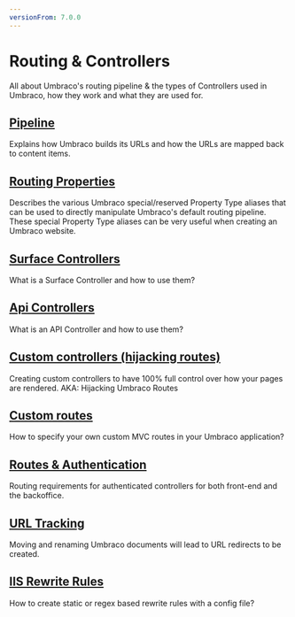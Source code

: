 ```yaml
---
versionFrom: 7.0.0
---
```


# Routing & Controllers

All about Umbraco's routing pipeline & the types of Controllers used in Umbraco, how they work and what they are used for.

## [Pipeline](Request-Pipeline/index-v8.md)

Explains how Umbraco builds its URLs and how the URLs are mapped back to content items.

## [Routing Properties](Routing-Properties/index-v8.md)

Describes the various Umbraco special/reserved Property Type aliases that can be used to directly manipulate Umbraco's default routing pipeline. These special Property Type aliases can be very useful when creating an Umbraco website.

## [Surface Controllers](Surface-Controllers/index-v8.md)

What is a Surface Controller and how to use them?

## [Api Controllers](Umbraco-API-Controllers/index-v8.md)

What is an API Controller and how to use them?

## [Custom controllers (hijacking routes)](Custom-Controllers/index-v8.md)

Creating custom controllers to have 100% full control over how your pages are rendered. AKA: Hijacking Umbraco Routes

## [Custom routes](Custom-Routes/index-v8.md)

How to specify your own custom MVC routes in your Umbraco application?

## [Routes & Authentication](Authorized/index-v8.md)

Routing requirements for authenticated controllers for both front-end and the backoffice.

## [URL Tracking](URL-Tracking/index-v7.md)

Moving and renaming Umbraco documents will lead to URL redirects to be created.

## [IIS Rewrite Rules](IISRewriteRules/index.md)

How to create static or regex based rewrite rules with a config file?
